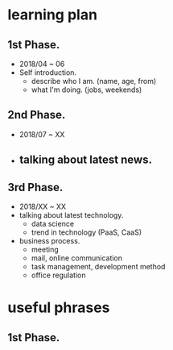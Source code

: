 # learning plan

## 1st Phase.
- 2018/04 ~ 06
- Self introduction.
  - describe who I am. (name, age, from)
  - what I'm doing. (jobs, weekends)
  
## 2nd Phase.
- 2018/07 ~ XX
- talking about latest news.
  - 

## 3rd Phase.
- 2018/XX ~ XX
- talking about latest technology.
  - data science
  - trend in technology (PaaS, CaaS)
- business process.
  - meeting
  - mail, online communication
  - task management, development method
  - office regulation


# useful phrases

## 1st Phase.
